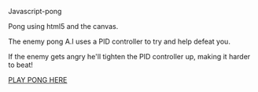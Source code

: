 Javascript-pong

Pong using html5 and the canvas. 

The enemy pong A.I uses a PID controller to try and help defeat you. 

If the enemy gets angry he'll tighten the PID controller up, making it harder to beat!

[PLAY PONG HERE](http://jackmiller.io/pong)
